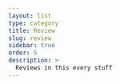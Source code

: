 ```yaml
---
layout: list
type: category
title: Review
slug: review
sidebar: true
order: 5
description: >
  Reviews in this every stuff
---
```


